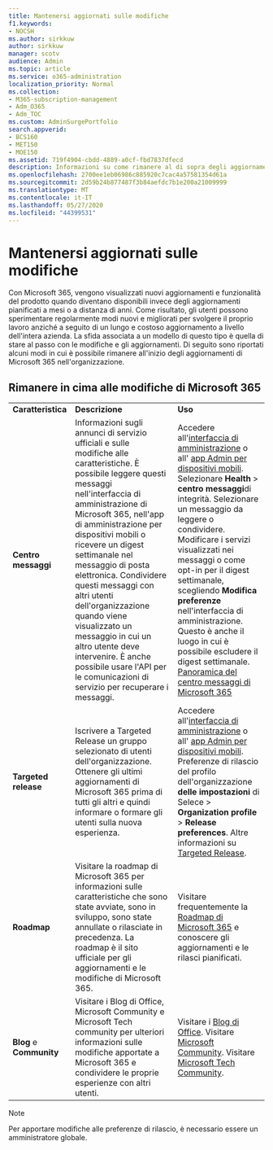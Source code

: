 ```yaml
---
title: Mantenersi aggiornati sulle modifiche
f1.keywords:
- NOCSH
ms.author: sirkkuw
author: sirkkuw
manager: scotv
audience: Admin
ms.topic: article
ms.service: o365-administration
localization_priority: Normal
ms.collection:
- M365-subscription-management
- Adm_O365
- Adm_TOC
ms.custom: AdminSurgePortfolio
search.appverid:
- BCS160
- MET150
- MOE150
ms.assetid: 719f4904-cbdd-4889-a0cf-fbd7837dfecd
description: Informazioni su come rimanere al di sopra degli aggiornamenti di Microsoft 365 utilizzando Centro messaggi, rilascio mirato, roadmap e Blog e community.
ms.openlocfilehash: 2700ee1eb06986c885920c7cac4a57581354d61a
ms.sourcegitcommit: 2d59b24b877487f3b84aefdc7b1e200a21009999
ms.translationtype: MT
ms.contentlocale: it-IT
ms.lasthandoff: 05/27/2020
ms.locfileid: "44399531"
---
```

# <a name="stay-on-top-of-changes"></a>Mantenersi aggiornati sulle modifiche

Con Microsoft 365, vengono visualizzati nuovi aggiornamenti e funzionalità del prodotto quando diventano disponibili invece degli aggiornamenti pianificati a mesi o a distanza di anni. Come risultato, gli utenti possono sperimentare regolarmente modi nuovi e migliorati per svolgere il proprio lavoro anziché a seguito di un lungo e costoso aggiornamento a livello dell'intera azienda. La sfida associata a un modello di questo tipo è quella di stare al passo con le modifiche e gli aggiornamenti. Di seguito sono riportati alcuni modi in cui è possibile rimanere all'inizio degli aggiornamenti di Microsoft 365 nell'organizzazione.

## <a name="stay-on-top-of-microsoft-365-changes"></a>Rimanere in cima alle modifiche di Microsoft 365

||||
|:-----|:-----|:-----|
|**Caratteristica** <br/> |**Descrizione** <br/> |**Uso** <br/> |
|**Centro messaggi** <br/> |Informazioni sugli annunci di servizio ufficiali e sulle modifiche alle caratteristiche. È possibile leggere questi messaggi nell'interfaccia di amministrazione di Microsoft 365, nell'app di amministrazione per dispositivi mobili o ricevere un digest settimanale nel messaggio di posta elettronica. Condividere questi messaggi con altri utenti dell'organizzazione quando viene visualizzato un messaggio in cui un altro utente deve intervenire. È anche possibile usare l'API per le comunicazioni di servizio per recuperare i messaggi.  <br/> |Accedere all'[interfaccia di amministrazione](../admin-overview/about-the-admin-center.md) o all' [app Admin per dispositivi mobili](../admin-overview/admin-mobile-app.md). Selezionare **Health** \> **centro messaggi**di integrità. Selezionare un messaggio da leggere o condividere.  <br/> Modificare i servizi visualizzati nei messaggi o come opt-in per il digest settimanale, scegliendo **Modifica preferenze** nell'interfaccia di amministrazione. Questo è anche il luogo in cui è possibile escludere il digest settimanale.  <br/> [Panoramica del centro messaggi di Microsoft 365](message-center.md) <br/> |
|**Targeted release** <br/> |Iscrivere a Targeted Release un gruppo selezionato di utenti dell'organizzazione. Ottenere gli ultimi aggiornamenti di Microsoft 365 prima di tutti gli altri e quindi informare o formare gli utenti sulla nuova esperienza.  <br/> |Accedere all'[interfaccia di amministrazione](../admin-overview/about-the-admin-center.md) o all' [app Admin per dispositivi mobili](../admin-overview/admin-mobile-app.md). Preferenze di rilascio del profilo dell'organizzazione **delle impostazioni** di Selece \> **Organization profile** \> **Release preferences**. Altre informazioni su [Targeted Release](release-options-in-office-365.md).  <br/> |
|**Roadmap** <br/> |Visitare la roadmap di Microsoft 365 per informazioni sulle caratteristiche che sono state avviate, sono in sviluppo, sono state annullate o rilasciate in precedenza. La roadmap è il sito ufficiale per gli aggiornamenti e le modifiche di Microsoft 365.  <br/> |Visitare frequentemente la [Roadmap di Microsoft 365](https://www.microsoft.com/microsoft-365/roadmap) e conoscere gli aggiornamenti e le rilasci pianificati.  <br/> |
|**Blog** e **Community** <br/> |Visitare i Blog di Office, Microsoft Community e Microsoft Tech community per ulteriori informazioni sulle modifiche apportate a Microsoft 365 e condividere le proprie esperienze con altri utenti.  <br/> |Visitare i [Blog di Office](https://www.microsoft.com/en-us/microsoft-365/blog/). Visitare [Microsoft Community](https://answers.microsoft.com). Visitare [Microsoft Tech Community](https://techcommunity.microsoft.com).  <br/> |

> [!NOTE]
> Per apportare modifiche alle preferenze di rilascio, è necessario essere un amministratore globale.
